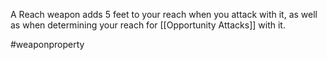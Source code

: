 A Reach weapon adds 5 feet to your reach when you attack with it, as well as when determining your reach for [[Opportunity Attacks]] with it.

#weaponproperty